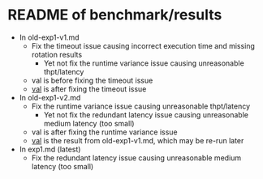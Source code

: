 # README of benchmark/results

- In old-exp1-v1.md
  + Fix the timeout issue causing incorrect execution time and missing rotation results
    * Yet not fix the runtime variance issue causing unreasonable thpt/latency
  + val is before fixing the timeout issue
  + <u>val</u> is after fixing the timeout issue
- In old-exp1-v2.md
  + Fix the runtime variance issue causing unreasonable thpt/latency
    * Yet not fix the redundant latency issue causing unreasonable medium latency (too small)
  + val is after fixing the runtime variance issue
  + <u>val</u> is the result from old-exp1-v1.md, which may be re-run later
- In exp1.md (latest)
  + Fix the redundant latency issue causing unreasonable medium latency (too small)
